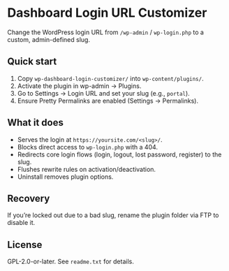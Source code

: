 # Dashboard Login URL Customizer

Change the WordPress login URL from `/wp-admin` / `wp-login.php` to a custom, admin-defined slug.

## Quick start
1. Copy `wp-dashboard-login-customizer/` into `wp-content/plugins/`.
2. Activate the plugin in wp-admin → Plugins.
3. Go to Settings → Login URL and set your slug (e.g., `portal`).
4. Ensure Pretty Permalinks are enabled (Settings → Permalinks).

## What it does
- Serves the login at `https://yoursite.com/<slug>/`.
- Blocks direct access to `wp-login.php` with a 404.
- Redirects core login flows (login, logout, lost password, register) to the slug.
- Flushes rewrite rules on activation/deactivation.
- Uninstall removes plugin options.

## Recovery
If you’re locked out due to a bad slug, rename the plugin folder via FTP to disable it.

## License
GPL-2.0-or-later. See `readme.txt` for details.
